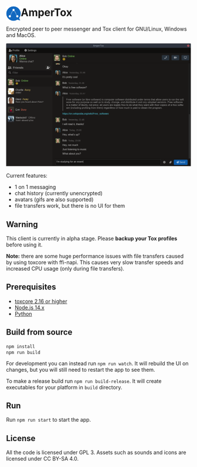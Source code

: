 # AmperTox <img align="left" src="assets/icon/128.png?raw=true" alt="Logo" width="40" height="40">

Encrypted peer to peer messenger and Tox client for GNU/Linux, Windows and MacOS.

![screenshot](docs/screenshot.png)

Current features:
- 1 on 1 messaging
- chat history (currently unencrypted)
- avatars (gifs are also supported)
- file transfers work, but there is no UI for them

## Warning
This client is currently in alpha stage. Please **backup your Tox profiles** before using it.

**Note:** there are some huge performance issues with file transfers caused by using toxcore with ffi-napi. This causes very slow transfer speeds and increased CPU usage (only during file transfers).

## Prerequisites
- [toxcore 2.16 or higher](https://github.com/TokTok/c-toxcore)
- [Node.js 14.x](https://nodejs.org)
- [Python](https://python.org)

## Build from source
```
npm install
npm run build
```
For development you can instead run `npm run watch`. It will rebuild the UI on changes, but you will still need to restart the app to see them.

To make a release build run `npm run build-release`. It will create executables for your platform in `build` directory.

## Run
Run `npm run start` to start the app.

## License
All the code is licensed under GPL 3. Assets such as sounds and icons are licensed under CC BY-SA 4.0.